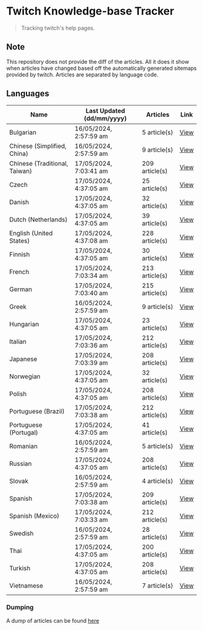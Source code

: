 # Twitch Knowledge-base Tracker
> Tracking twitch's help pages. 

## Note
This repository does not provide the diff of the articles. All it does it show when articles have changed based
off the automatically generated sitemaps provided by twitch. Articles are separated by language code.

## Languages

| Name                          | Last Updated (dd/mm/yyyy) | Articles       | Link                   |
|-------------------------------|---------------------------|----------------|------------------------|
| Bulgarian                     | 16/05/2024, 2:57:59 am    | 5 article(s)   | [View](docs/bg.md)     |
| Chinese (Simplified, China)   | 16/05/2024, 2:57:59 am    | 9 article(s)   | [View](docs/zh_CN.md)  |
| Chinese (Traditional, Taiwan) | 17/05/2024, 7:03:41 am    | 209 article(s) | [View](docs/zh_TW.md)  |
| Czech                         | 17/05/2024, 4:37:05 am    | 25 article(s)  | [View](docs/cs.md)     |
| Danish                        | 17/05/2024, 4:37:05 am    | 32 article(s)  | [View](docs/da.md)     |
| Dutch (Netherlands)           | 17/05/2024, 4:37:05 am    | 39 article(s)  | [View](docs/nl_NL.md)  |
| English (United States)       | 17/05/2024, 4:37:08 am    | 228 article(s) | [View](docs/en_US.md)  |
| Finnish                       | 17/05/2024, 4:37:05 am    | 30 article(s)  | [View](docs/fi.md)     |
| French                        | 17/05/2024, 7:03:34 am    | 213 article(s) | [View](docs/fr.md)     |
| German                        | 17/05/2024, 7:03:40 am    | 215 article(s) | [View](docs/de.md)     |
| Greek                         | 16/05/2024, 2:57:59 am    | 9 article(s)   | [View](docs/el.md)     |
| Hungarian                     | 17/05/2024, 4:37:05 am    | 23 article(s)  | [View](docs/hu.md)     |
| Italian                       | 17/05/2024, 7:03:36 am    | 212 article(s) | [View](docs/it.md)     |
| Japanese                      | 17/05/2024, 7:03:39 am    | 208 article(s) | [View](docs/ja.md)     |
| Norwegian                     | 17/05/2024, 4:37:05 am    | 32 article(s)  | [View](docs/no.md)     |
| Polish                        | 17/05/2024, 4:37:05 am    | 208 article(s) | [View](docs/pl.md)     |
| Portuguese (Brazil)           | 17/05/2024, 7:03:38 am    | 212 article(s) | [View](docs/pt_BR.md)  |
| Portuguese (Portugal)         | 17/05/2024, 4:37:05 am    | 41 article(s)  | [View](docs/pt_PT.md)  |
| Romanian                      | 16/05/2024, 2:57:59 am    | 5 article(s)   | [View](docs/ro.md)     |
| Russian                       | 17/05/2024, 4:37:05 am    | 208 article(s) | [View](docs/ru.md)     |
| Slovak                        | 16/05/2024, 2:57:59 am    | 4 article(s)   | [View](docs/sk.md)     |
| Spanish                       | 17/05/2024, 7:03:38 am    | 209 article(s) | [View](docs/es.md)     |
| Spanish (Mexico)              | 17/05/2024, 7:03:33 am    | 212 article(s) | [View](docs/es_MX.md)  |
| Swedish                       | 16/05/2024, 2:57:59 am    | 28 article(s)  | [View](docs/sv.md)     |
| Thai                          | 17/05/2024, 4:37:05 am    | 200 article(s) | [View](docs/th.md)     |
| Turkish                       | 17/05/2024, 4:37:05 am    | 208 article(s) | [View](docs/tr.md)     |
| Vietnamese                    | 16/05/2024, 2:57:59 am    | 7 article(s)   | [View](docs/vi.md)     |

### Dumping
A dump of articles can be found [here](docs/RAW.md)